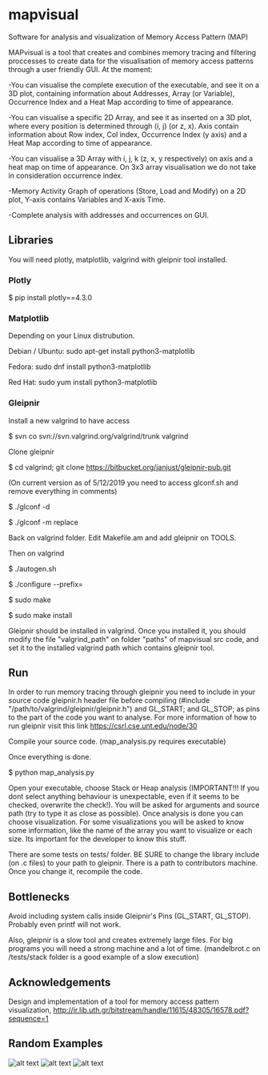 # mapvisual
Software for analysis and visualization of Memory Access Pattern (MAP)

MAPvisual is a tool that creates and combines memory tracing and filtering proccesses to create data for the visualisation of memory access 
patterns through a user friendly GUI. At the moment:

-You can visualise the complete execution of the executable, and see it on a 3D plot, containing information about Addresses, Array (or Variable), Occurrence Index and a Heat Map according to time of appearance.

-You can visualise a specific 2D Array, and see it as inserted on a 3D plot, where every position is determined through (i, j) (or z, x). Axis contain information about Row index, Col index, Occurrence Index (y axis) and a Heat Map according to time of appearance.

-You can visualise a 3D Array with i, j, k (z, x, y respectively) on axis and a heat map on time of appearance. On 3x3 array visualisation we do not take in consideration occurrence index.

-Memory Activity Graph of operations (Store, Load and Modify) on a 2D plot, Y-axis contains Variables and X-axis Time.

-Complete analysis with addresses and occurrences on GUI.

## Libraries
You will need plotly, matplotlib, valgrind with gleipnir tool installed.
### Plotly
$ pip install plotly==4.3.0
### Matplotlib 
Depending on your Linux distrubution.

Debian / Ubuntu: sudo apt-get install python3-matplotlib

Fedora: sudo dnf install python3-matplotlib

Red Hat: sudo yum install python3-matplotlib
### Gleipnir
Install a new valgrind to have access

$ svn co svn://svn.valgrind.org/valgrind/trunk valgrind

Clone gleipnir

$ cd valgrind; git clone https://bitbucket.org/janjust/gleipnir-pub.git

(On current version as of 5/12/2019 you need to access glconf.sh and remove everything in comments)

$ ./glconf -d

$ ./glconf -m replace

Back on valgrind folder. Edit Makefile.am and add gleipnir on TOOLS.

Then on valgrind

$ ./autogen.sh

$ ./configure --prefix=<current valgrind dir>

$ sudo make

$ sudo make install

Gleipnir should be installed in valgrind. Once you installed it, you should modify the file "valgrind_path" on folder "paths" of mapvisual src code, and set it to the installed valgrind path which contains gleipnir tool. 

## Run
In order to run memory tracing through gleipnir you need to include in your source code gleipnir.h header file 
before compiling (#include "/path/to/valgrind/gleipnir/gleipnir.h") and GL_START; and GL_STOP; as pins to the part of the code you want
to analyse. For more information of how to run gleipnir visit this link https://csrl.cse.unt.edu/node/30

Compile your source code. (map_analysis.py requires executable)

Once everything is done.

$ python map_analysis.py

Open your executable, choose Stack or Heap analysis (IMPORTANT!!! If you dont select anything behaviour is unexpectable, even if it seems 
to be checked, overwrite the check!). You will be asked for arguments and source path (try to type it as close as possible). Once 
analysis is done you can choose visualization. For some visualizations you will be asked to know some information, like the name of the 
array you want to visualize or each size. Its important for the developer to know this stuff.

There are some tests on tests/ folder. BE SURE to change the library include (on .c files) to your path to gleipnir. There is a path to 
contributors machine. Once you change it, recompile the code.

## Bottlenecks
Avoid including system calls inside Gleipnir's Pins (GL_START, GL_STOP). Probably even printf will not work.

Also, gleipnir is a slow tool and creates extremely large files. For big programs you will need a strong machine and a lot 
of time. (mandelbrot.c on /tests/stack folder is a good example of a slow execution)

## Acknowledgements
Design and implementation of a tool for memory access
pattern visualization, http://ir.lib.uth.gr/bitstream/handle/11615/48305/16578.pdf?sequence=1

## Random Examples
![alt text](https://i.ibb.co/Y7Kjqyg/Visualization-of-complete-execution-of-matrix-mul-with-blocks.png "Complete Run Execution")
![alt text](https://i.ibb.co/sJ9fCL7/Visualization-of-Y-array-in-matrix-mul-with-blocks.png "2D Array Vis")
![alt text](https://i.ibb.co/pd0QTtc/3-DARRAYVIS.png "3D Array Vis")

